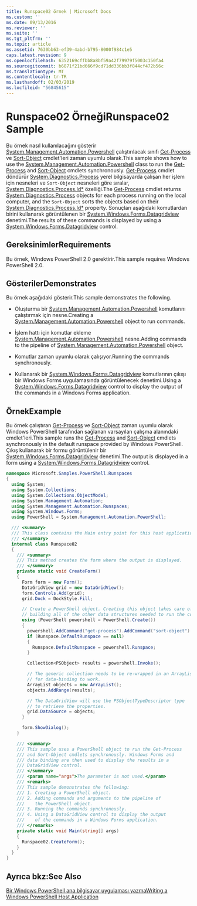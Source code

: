 ```yaml
---
title: Runspace02 örnek | Microsoft Docs
ms.custom: ''
ms.date: 09/13/2016
ms.reviewer: ''
ms.suite: ''
ms.tgt_pltfrm: ''
ms.topic: article
ms.assetid: 7630bb63-ef39-4abd-b795-8000f984c1e5
caps.latest.revision: 9
ms.openlocfilehash: 6352169cffbb8a8bf59a42f79979f5003c150fa4
ms.sourcegitcommit: b6871f21bd666f9cd71dd336bb3f844cf472b56c
ms.translationtype: MT
ms.contentlocale: tr-TR
ms.lasthandoff: 02/03/2019
ms.locfileid: "56845615"
---
```

# <a name="runspace02-sample"></a><span data-ttu-id="b1273-102">Runspace02 Örneği</span><span class="sxs-lookup"><span data-stu-id="b1273-102">Runspace02 Sample</span></span>

<span data-ttu-id="b1273-103">Bu örnek nasıl kullanılacağını gösterir [System.Management.Automation.Powershell](/dotnet/api/system.management.automation.powershell) çalıştırılacak sınıfı [Get-Process](/powershell/module/Microsoft.PowerShell.Management/Get-Process) ve [Sort-Object](/powershell/module/Microsoft.PowerShell.Utility/Sort-Object) cmdlet'leri zaman uyumlu olarak.</span><span class="sxs-lookup"><span data-stu-id="b1273-103">This sample shows how to use the [System.Management.Automation.Powershell](/dotnet/api/system.management.automation.powershell) class to run the [Get-Process](/powershell/module/Microsoft.PowerShell.Management/Get-Process) and [Sort-Object](/powershell/module/Microsoft.PowerShell.Utility/Sort-Object) cmdlets synchronously.</span></span> <span data-ttu-id="b1273-104">[Get-Process](/powershell/module/Microsoft.PowerShell.Management/Get-Process) cmdlet döndürür [System.Diagnostics.Process](/dotnet/api/System.Diagnostics.Process) yerel bilgisayarda çalışan her işlem için nesneleri ve `Sort-Object` nesneleri göre sıralar, [ System.Diagnostics.Process.Id\*](/dotnet/api/System.Diagnostics.Process.Id) özelliği.</span><span class="sxs-lookup"><span data-stu-id="b1273-104">The [Get-Process](/powershell/module/Microsoft.PowerShell.Management/Get-Process) cmdlet returns [System.Diagnostics.Process](/dotnet/api/System.Diagnostics.Process) objects for each process running on the local computer, and the `Sort-Object` sorts the objects based on their [System.Diagnostics.Process.Id\*](/dotnet/api/System.Diagnostics.Process.Id) property.</span></span> <span data-ttu-id="b1273-105">Sonuçları aşağıdaki komutlardan birini kullanarak görüntülenen bir [System.Windows.Forms.Datagridview](/dotnet/api/System.Windows.Forms.DataGridView) denetimi.</span><span class="sxs-lookup"><span data-stu-id="b1273-105">The results of these commands is displayed by using a [System.Windows.Forms.Datagridview](/dotnet/api/System.Windows.Forms.DataGridView) control.</span></span>

## <a name="requirements"></a><span data-ttu-id="b1273-106">Gereksinimler</span><span class="sxs-lookup"><span data-stu-id="b1273-106">Requirements</span></span>

<span data-ttu-id="b1273-107">Bu örnek, Windows PowerShell 2.0 gerektirir.</span><span class="sxs-lookup"><span data-stu-id="b1273-107">This sample requires Windows PowerShell 2.0.</span></span>

## <a name="demonstrates"></a><span data-ttu-id="b1273-108">Gösteriler</span><span class="sxs-lookup"><span data-stu-id="b1273-108">Demonstrates</span></span>

<span data-ttu-id="b1273-109">Bu örnek aşağıdaki gösterir.</span><span class="sxs-lookup"><span data-stu-id="b1273-109">This sample demonstrates the following.</span></span>

- <span data-ttu-id="b1273-110">Oluşturma bir [System.Management.Automation.Powershell](/dotnet/api/system.management.automation.powershell) komutlarını çalıştırmak için nesne.</span><span class="sxs-lookup"><span data-stu-id="b1273-110">Creating a [System.Management.Automation.Powershell](/dotnet/api/system.management.automation.powershell) object to run commands.</span></span>

- <span data-ttu-id="b1273-111">İşlem hattı için komutlar ekleme [System.Management.Automation.Powershell](/dotnet/api/system.management.automation.powershell) nesne.</span><span class="sxs-lookup"><span data-stu-id="b1273-111">Adding commands to the pipeline of [System.Management.Automation.Powershell](/dotnet/api/system.management.automation.powershell) object.</span></span>

- <span data-ttu-id="b1273-112">Komutlar zaman uyumlu olarak çalışıyor.</span><span class="sxs-lookup"><span data-stu-id="b1273-112">Running the commands synchronously.</span></span>

- <span data-ttu-id="b1273-113">Kullanarak bir [System.Windows.Forms.Datagridview](/dotnet/api/System.Windows.Forms.DataGridView) komutlarının çıkışı bir Windows Forms uygulamasında görüntülenecek denetimi.</span><span class="sxs-lookup"><span data-stu-id="b1273-113">Using a [System.Windows.Forms.Datagridview](/dotnet/api/System.Windows.Forms.DataGridView) control to display the output of the commands in a Windows Forms application.</span></span>

## <a name="example"></a><span data-ttu-id="b1273-114">Örnek</span><span class="sxs-lookup"><span data-stu-id="b1273-114">Example</span></span>

<span data-ttu-id="b1273-115">Bu örnek çalıştıran [Get-Process](/powershell/module/Microsoft.PowerShell.Management/Get-Process) ve [Sort-Object](/powershell/module/Microsoft.PowerShell.Utility/Sort-Object) zaman uyumlu olarak Windows PowerShell tarafından sağlanan varsayılan çalışma alanındaki cmdlet'leri.</span><span class="sxs-lookup"><span data-stu-id="b1273-115">This sample runs the [Get-Process](/powershell/module/Microsoft.PowerShell.Management/Get-Process) and [Sort-Object](/powershell/module/Microsoft.PowerShell.Utility/Sort-Object) cmdlets synchronously in the default runspace provided by Windows PowerShell.</span></span> <span data-ttu-id="b1273-116">Çıkış kullanarak bir formu görüntülenir bir [System.Windows.Forms.Datagridview](/dotnet/api/System.Windows.Forms.DataGridView) denetimi.</span><span class="sxs-lookup"><span data-stu-id="b1273-116">The output is displayed in a form using a [System.Windows.Forms.Datagridview](/dotnet/api/System.Windows.Forms.DataGridView) control.</span></span>

```csharp
namespace Microsoft.Samples.PowerShell.Runspaces
{
  using System;
  using System.Collections;
  using System.Collections.ObjectModel;
  using System.Management.Automation;
  using System.Management.Automation.Runspaces;
  using System.Windows.Forms;
  using PowerShell = System.Management.Automation.PowerShell;

  /// <summary>
  /// This class contains the Main entry point for this host application.
  /// </summary>
  internal class Runspace02
  {
    /// <summary>
    /// This method creates the form where the output is displayed.
    /// </summary>
    private static void CreateForm()
    {
      Form form = new Form();
      DataGridView grid = new DataGridView();
      form.Controls.Add(grid);
      grid.Dock = DockStyle.Fill;

      // Create a PowerShell object. Creating this object takes care of
      // building all of the other data structures needed to run the command.
      using (PowerShell powershell = PowerShell.Create())
      {
        powershell.AddCommand("get-process").AddCommand("sort-object").AddArgument("ID");
        if (Runspace.DefaultRunspace == null)
        {
          Runspace.DefaultRunspace = powershell.Runspace;
        }

        Collection<PSObject> results = powershell.Invoke();

        // The generic collection needs to be re-wrapped in an ArrayList
        // for data-binding to work.
        ArrayList objects = new ArrayList();
        objects.AddRange(results);

        // The DataGridView will use the PSObjectTypeDescriptor type
        // to retrieve the properties.
        grid.DataSource = objects;
      }

      form.ShowDialog();
    }

    /// <summary>
    /// This sample uses a PowerShell object to run the Get-Process
    /// and Sort-Object cmdlets synchronously. Windows Forms and
    /// data binding are then used to display the results in a
    /// DataGridView control.
    /// </summary>
    /// <param name="args">The parameter is not used.</param>
    /// <remarks>
    /// This sample demonstrates the following:
    /// 1. Creating a PowerShell object.
    /// 2. Adding commands and arguments to the pipeline of
    ///    the PowerShell object.
    /// 3. Running the commands synchronously.
    /// 4. Using a DataGridView control to display the output
    ///    of the commands in a Windows Forms application.
    /// </remarks>
    private static void Main(string[] args)
    {
      Runspace02.CreateForm();
    }
  }
}
```

## <a name="see-also"></a><span data-ttu-id="b1273-117">Ayrıca bkz:</span><span class="sxs-lookup"><span data-stu-id="b1273-117">See Also</span></span>

[<span data-ttu-id="b1273-118">Bir Windows PowerShell ana bilgisayar uygulaması yazma</span><span class="sxs-lookup"><span data-stu-id="b1273-118">Writing a Windows PowerShell Host Application</span></span>](./writing-a-windows-powershell-host-application.md)